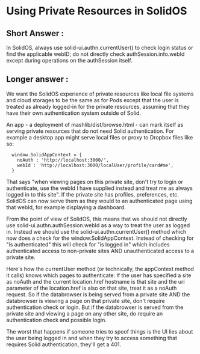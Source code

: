 # Using Private Resources in SolidOS

## Short Answer : 

In SolidOS, always use solid-ui.authn.currentUser() to check login status or find the applicable webID; do not directly check
authSession.info.webId except during operations on the authSession itself.

## Longer answer :

We want the SolidOS experience of private resources like local file systems and cloud storages to be the same as for Pods except
that the user is treated as already logged-in for the private resources, assuming that they have their own authentication system
outside of Solid.  

An app - a deployment of mashlib/dist/browse.html - can mark itself as serving private resources that do not need Solid authentication.
For example a desktop app might serve local files or proxy to Dropbox files like so:
```
  window.SolidAppContext = {
    noAuth : 'http://localhost:3000/',
    webId : 'http://localhost:3000/localUser/profile/card#me',
  }
```
That says "when viewing pages on this private site, don't try to login or authenticate, use the webId I have supplied instead
and treat me as always logged in to this site".  If the private site has profiles, preferences, etc. SolidOS can now serve
them as they would to an authenticated page using that webId, for example displaying a dashboard.

From the point of view of SolidOS, this means that we should not directly use solid-ui.authn.authSession.webId as a way to treat
the user as logged in. Instead we should use the solid-ui.authn.currentUser() method which now does a check for the window.SolidAppContext.
Instead of checking for "is authenticated" this will check for "is logged in" which includes authenticated access to non-private sites AND
unauthenticated access to a private site.

Here's how the currentUser method (or technically, the appContext method it calls) knows which pages to authenticate: If the user has
specified a site as noAuth and the current location.href hostname is that site and the uri parameter of the location.href is also on
that site, treat it as a noAuth request.  So if the databrowser is being served from a private site AND the databrowser is viewing a 
page on that private site, don't require authentication check or login. But if the databrowser is served from the private site and
viewing a page on any other site, do require an authentication check and possible login.

The worst that happens if someone tries to spoof things is the UI lies about the user being logged in and when they try to access
something that requires Solid authentication, they'll get a 401.
